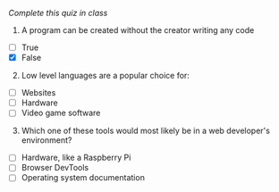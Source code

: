 *Complete this quiz in class*

1. A program can be created without the creator writing any code

- [ ] True
- [x] False

2. Low level languages are a popular choice for:

- [ ] Websites
- [ ] Hardware
- [ ] Video game software

3. Which one of these tools would most likely be in a web developer's environment?

- [ ] Hardware, like a Raspberry Pi
- [ ] Browser DevTools
- [ ] Operating system documentation
